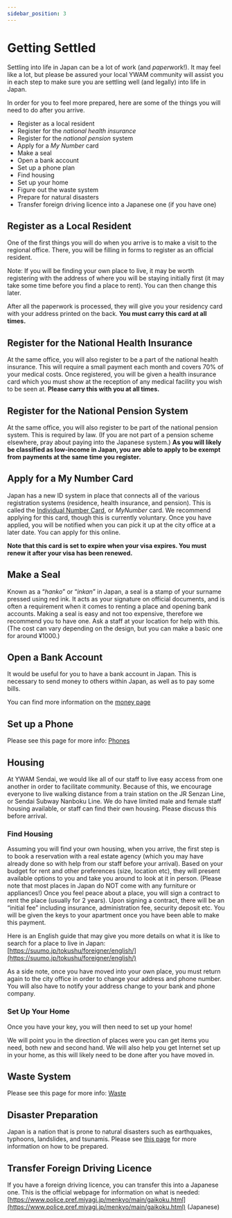 ```yaml
---
sidebar_position: 3
---
```


# Getting Settled

Settling into life in Japan can be a lot of work (and *paper*work!). It may feel like a lot, but please be assured your local YWAM community will assist you in each step to make sure you are settling well (and legally) into life in Japan.

In order for you to feel more prepared, here are some of the things you will need to do after you arrive.

- Register as a local resident
- Register for the *national health insurance*
- Register for the *national pension* system
- Apply for a *My Number* card
- Make a seal
- Open a bank account
- Set up a phone plan
- Find housing
- Set up your home
- Figure out the waste system
- Prepare for natural disasters
- Transfer foreign driving licence into a Japanese one (if you have one)

## Register as a Local Resident

One of the first things you will do when you arrive is to make a visit to the regional office. There, you will be filling in forms to register as an official resident.

Note: If you will be finding your own place to live, it may be worth registering with the address of where you will be staying initially first (it may take some time before you find a place to rent). You can then change this later.

After all the paperwork is processed, they will give you your residency card with your address printed on the back. **You must carry this card at all times.**

## Register for the National Health Insurance

At the same office, you will also register to be a part of the national health insurance. This will require a small payment each month and covers 70% of your medical costs. Once registered, you will be given a health insurance card which you must show at the reception of any medical facility you wish to be seen at. **Please carry this with you at all times.**

## Register for the National Pension System

At the same office, you will also register to be part of the national pension system. This is required by law. (If you are not part of a pension scheme elsewhere, pray about paying into the Japanese system.) **As you will likely be classified as low-income in Japan, you are able to apply to be exempt from payments at the same time you register.**

## Apply for a My Number Card

Japan has a new ID system in place that connects all of the various registration systems (residence, health insurance, and pension). This is called the [Individual Number Card](https://www.kojinbango-card.go.jp/en/), or *MyNumber* card. We recommend applying for this card, though this is currently voluntary. Once you have applied, you will be notified when you can pick it up at the city office at a later date. You can apply for this online.

**Note that this card is set to expire when your visa expires. You must renew it after your visa has been renewed.**

## Make a Seal

Known as a “*hanko*” or “*inkan*” in Japan, a seal is a stamp of your surname pressed using red ink. It acts as your signature on official documents, and is often a requirement when it comes to renting a place and opening bank accounts. Making a seal is easy and not too expensive, therefore we recommend you to have one. Ask a staff at your location for help with this. (The cost can vary depending on the design, but you can make a basic one for around ¥1000.)

## Open a Bank Account

It would be useful for you to have a bank account in Japan. This is necessary to send money to others within Japan, as well as to pay some bills.

You can find more information on the [money page](money.md)

## Set up a Phone

Please see this page for more info: [Phones](phones.md)

## Housing

At YWAM Sendai, we would like all of our staff to live easy access from one another in order to facilitate community. Because of this, we encourage everyone to live walking distance from a train station on the JR Senzan Line, or Sendai Subway Nanboku Line. We do have limited male and female staff housing available, or staff can find their own housing. Please discuss this before arrival.

### Find Housing

Assuming you will find your own housing, when you arrive, the first step is to book a reservation with a real estate agency (which you may have already done so with help from our staff before your arrival). Based on your budget for rent and other preferences (size, location etc), they will present available options to you and take you around to look at it in person. (Please note that most places in Japan do NOT come with any furniture or appliances!) Once you feel peace about a place, you will sign a contract to rent the place (usually for 2 years). Upon signing a contract, there will be an “initial fee” including insurance, administration fee, security deposit etc. You will be given the keys to your apartment once you have been able to make this payment.

Here is an English guide that may give you more details on what it is like to search for a place to live in Japan: [https://suumo.jp/tokushu/foreigner/english/](https://suumo.jp/tokushu/foreigner/english/)

As a side note, once you have moved into your own place, you must return again to the city office in order to change your address and phone number. You will also have to notify your address change to your bank and phone company.

### Set Up Your Home

Once you have your key, you will then need to set up your home!

We will point you in the direction of places were you can get items you need, both new and second hand. We will also help you get Internet set up in your home, as this will likely need to be done after you have moved in.

## Waste System

Please see this page for more info: [Waste](../community/waste.md)

## Disaster Preparation

Japan is a nation that is prone to natural disasters such as earthquakes, typhoons, landslides, and tsunamis. Please see [this page](disaster.md) for more information on how to be prepared.

## Transfer Foreign Driving Licence

If you have a foreign driving licence, you can transfer this into a Japanese one. This is the official webpage for information on what is needed: [https://www.police.pref.miyagi.jp/menkyo/main/gaikoku.html](https://www.police.pref.miyagi.jp/menkyo/main/gaikoku.html) (Japanese)